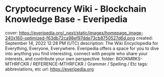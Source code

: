 # Cryptocurrency Wiki - Blockchain Knowledge Base - Everipedia

cover: https://everipedia.org/_next/static/images/homepage_image-240x160-optimized-f63db72ca98ef97dde73cb8750527d6d.png
created: September 14, 2022 12:28 PM (UTC)
description: The Wiki Encyclopedia for Everything, Everyone, Everywhere. Everipedia offers a space for you to dive into anything you find interesting, connect with people who share your interests, and contribute your own perspective.
folder: BOOKMRKS-MTHRFCKR / REFERENCE-MTHRFCKR / Grammer / Spelling / Etc
tags: abbreviations, etc
url: https://everipedia.org